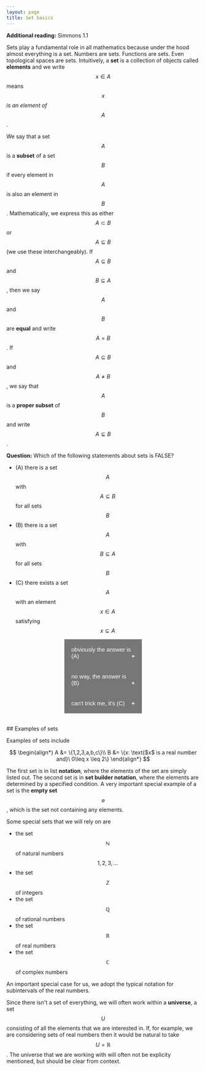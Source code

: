 ```yaml
---
layout: page
title: Set basics
---
```


<style>
.collapsible {
  background-color: #777;
  color: white;
  cursor: pointer;
  padding: 18px;
  width: 40%;
  border: none;
  text-align: left;
  outline: none;
  font-size: 15px;
}

.active, .collapsible:hover {
  background-color: #555;
}

.collapsible:after {
  content: '\002B';
  color: white;
  font-weight: bold;
  float: right;
  margin-left: 5px;
}

.active:after {
  content: "\2212";
}

.content {
  padding: 0 18px;
  max-height: 0;
  overflow: hidden;
  transition: max-height 0.2s ease-out;
  background-color: #ffffff;
}
</style>

**Additional reading:** Simmons 1.1

Sets play a fundamental role in all mathematics because under the hood almost everything is a set.  Numbers are sets.  Functions are sets.  Even topological spaces are sets.
Intuitively, a **set** is a collection of objects called **elements** and we write $$x\in A$$ means $$x$$ *is an element of* $$A$$.

We say that a set $$A$$ is a **subset** of a set $$B$$ if every element in $$A$$ is also an element in $$B$$.  Mathematically, we express this as either $$A\subset B$$ or $$A\subseteq B$$ (we use these interchangeably).
If $$A\subseteq B$$ and $$B\subseteq A$$, then we say $$A$$ and $$B$$ are **equal** and write $$A=B$$.  If $$A\subseteq B$$ and $$A\neq B$$, we say that $$A$$ is a **proper subset** of $$B$$ and write $$A\subsetneq B$$.

**Question:** Which of the following statements about sets is FALSE?
* (A) there is a set $$A$$ with $$A\subseteq B$$ for all sets $$B$$
* (B) there is a set $$A$$ with $$B\subseteq A$$ for all sets $$B$$
* (C) there exists a set $$A$$ with an element $$x\in A$$ satisfying $$x\subseteq A$$
<body>
<center>
<button class="collapsible">obviously the answer is (A) </button>
<div class="content">
  <p>Careful!  The empty set is a subset of every set.  In fact it is the only set which is a subset of every other set.</p>
</div>
<button class="collapsible">no way, the answer is (B) </button>
<div class="content">
  <p>Right!  Unfortunately sometimes sets that intuitively make sense can run into trouble if they are "too big".  This generates paradoxes, such as Russell's Paradox.  The fix for this is adopting axiomatic set theory, which codifies the behavior of sets and specifically excludes the existence of sets leading to these kinds of paradoxes.</p>
</div>
<button class="collapsible">can't trick me, it's (C) </button>
<div class="content">
  <p>Careful!  Sets can also be elements of other sets.  Can you think of an example of a set containing an element which is also a subset?</p>
</div>
</center>
<script>
var coll = document.getElementsByClassName("collapsible");
var i;

for (i = 0; i < coll.length; i++) {
  coll[i].addEventListener("click", function() {
    this.classList.toggle("active");
    var content = this.nextElementSibling;
    if (content.style.maxHeight){
      content.style.maxHeight = null;
    } else {
      content.style.maxHeight = content.scrollHeight + "px";
    } 
  });
}
</script>
</body>

<br/>
## Examples of sets

Examples of sets include

$$
\begin{align*}
A &= \{1,2,3,a,b,c\}\\
B &= \{x: \text{$x$ is a real number and}\ 0\leq x \leq 2\}
\end{align*}
$$

The first set is in list **notation**, where the elements of the set are simply listed out.  The second set is in **set builder notation**, where the elements are determined by a specified condition.  A very important special example of a set is the **empty set** $$\varnothing$$ , which is the set not containing any elements.

Some special sets that we will rely on are
* the set $$\mathbb N$$ of natural numbers $$1,2,3,\dots$$
* the set $$\mathbb Z$$ of integers
* the set $$\mathbb Q$$ of rational numbers
* the set $$\mathbb R$$ of real numbers
* the set $$\mathbb C$$ of complex numbers

An important special case for us, we adopt the typical notation for subintervals of the real numbers.

Since there isn't a set of everything, we will often work within a **universe**, a set $$U$$ consisting of all the elements that we are interested in.  If, for example, we are considering sets of real numbers then it would be natural to take $$U=\mathbb R$$.  The universe that we are working with will often not be explicity mentioned, but should be clear from context.



